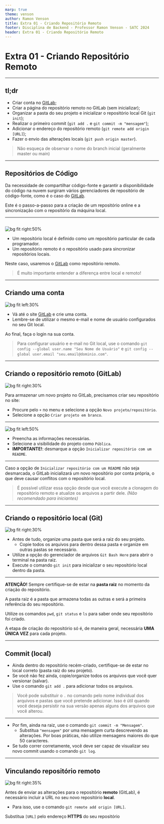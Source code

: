 ```yaml
---
marp: true
theme: venson
author: Ramon Venson
title: Extra 01 - Criando Repositório Remoto
footer: Disciplina de Backend - Professor Ramon Venson - SATC 2024
header: Extra 01 - Criando Repositório Remoto
---
```


<!-- 
_class: lead
-->

# Extra 01 - Criando Repositório Remoto

---

<!--
paginate: true
class: normal
-->

## tl;dr

* Criar conta no [GitLab](https://gitlab.com);
* Criar a página do repositório remoto no GitLab (sem inicializar);
* Organizar a pasta do seu projeto e inicializar o repositório local Git (`git init`);
* Realizar o primeiro commit (`git add .` e `git commit -m "mensagem"`);
* Adicionar o endereço do repositório remoto (`git remote add origin [URL]`);
* Fazer o envio das alterações locais (`git push origin master`).

> Não esqueça de observar o nome do branch inicial (geralmente master ou main)

---

## Repositórios de Código

Da necessidade de compartilhar código-fonte e garantir a disponibilidade do código na nuvem surgiram vários gerenciadores de repositório de código-fonte, como é o caso do [GitLab](https://gitlab.com).

Este é o passo-a-passo para a criação de um repositório online e a sincronização com o repositório da máquina local.

---

## 

![bg fit right:50%](https://www.git-tower.com/learn/media/pages/git/ebook/en/command-line/remote-repositories/introduction/ca91d7d832-1697824976/basic-remote-workflow.png)

* Um repositório local é definido como um repositório particular de cada programador.
* Um repositório remoto é o repositório usado para sincronizar repositórios locais.

Neste caso, usaremos o [GitLab](https://gitlab.com) como repositório remoto.

> É muito importante entender a diferença entre local e remoto!

---

## Criando uma conta

![bg fit left:30%](https://assets-global.website-files.com/5fec9210c1841a6c20c6ce81/6233f725bf42ce5a2e495bad_gitlab-logo-gray-stacked-rgb.png)

* Vá até o site [GitLab](https://gitlab.com/users/sign_up) e crie uma conta.
* Lembre-se de utilizar o mesmo e-mail e nome de usuário configurados no seu Git local.

Ao final, faça o login na sua conta.

> Para configurar usuário e e-mail no Git local, use o comando `git config --global user.name "Seu Nome de Usuário"` e `git config --global user.email "seu.email@dominio.com"`.

---

## Criando o repositório remoto (GitLab)

![bg fit right:30%](../../assets/img/gitlab_new_repo.png)

Para armazenar um novo projeto no GitLab, precisamos criar seu repositório no site:

* Procure pelo `+` no menu e selecione a opção `Novo projeto/repositório`.
* Selecione a opção `Criar projeto em branco`.

---

![bg fit left:50%](https://images.ctfassets.net/lzny33ho1g45/2sG4cuR7kWBb9BaAL1pOu4/c9922767a48bd3704df6dc3f598127eb/Blank_project_page_in_GitLab?w=1400)

* Preencha as informações necessárias.
* Selecione a visibilidade do projeto como `Pública`.
* **IMPORTANTE!**: desmarque a opção `Inicializar repositório com um README`.

---

Caso a opção de `Inicializar repositório com um README` não seja desmarcada, o GitLab inicializará um novo repositório por conta própria, o que deve causar conflitos com o repositório local.

> É possível utilizar essa opção desde que você execute a clonagem do repositório remoto e atualize os arquivos a partir dele. *(Não recomendado para iniciantes)*

---

## Criando o repositório local (Git)

![bg fit right:30%](https://i.stack.imgur.com/7BI04.png)

* Antes de tudo, organize uma pasta que será a raiz do seu projeto.
  * Copie todos os arquivos para dentro dessa pasta e organize em outras pastas se necessário.
* Utilize a opção do gerenciador de arquivos `Git Bash Here` para abrir o terminal na pasta raiz.
* Execute o comando `git init` para inicializar o seu repositório local dentro da pasta.

---

**ATENÇÃO!** Sempre certifique-se de estar na **pasta raiz** no momento da criação do repositório.

A pasta raiz é a pasta que armazena todas as outras e será a primeira referência do seu repositório.

Utilize os comandos `pwd`, `git status` e `ls` para saber onde seu repositório foi criado.

A etapa de criação do repositório só é, de maneira geral, necessária **UMA ÚNICA VEZ** para cada projeto.

---

## Commit (local)

* Ainda dentro do repositório recém-criado, certifique-se de estar no local correto (pasta raiz do seu projeto).
* Se você não fez ainda, copie/organize todos os arquivos que você quer versionar (salvar).
* Use o comando `git add .` para adicionar todos os arquivos.

> Você pode substituir o `.` no comando pelo nome individual dos arquivos e pastas que você pretende adicionar. Isso é útil quando você deseja persistir na sua versão apenas alguns dos arquivos que você alterou.

---

* Por fim, ainda na raiz, use o comando `git commit -m "Mensagem"`.
  * Substitua `"mensagem"` por uma mensagem curta descrevendo as alterações. Por boas práticas, não utilize mensagens maiores do que 50 caracteres.
* Se tudo correr corretamente, você deve ser capaz de visualizar seu novo commit usando o comando `git log`.

---

## Vinculando repositório remoto

![bg fit right:35%](https://polaris.synopsys.com/developer/assets/images/documentation/gitlab-clone.png)

Antes de enviar as alterações para o repositório **remoto** (GitLab), é necessário incluir a URL no seu novo repositório **local**.

* Para isso, use o comando `git remote add origin [URL]`.

Substitua `[URL]` pelo endereço **HTTPS** do seu repositório
